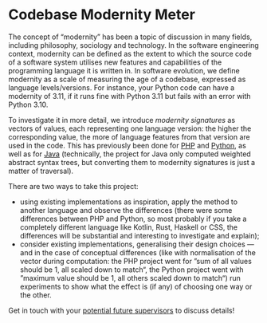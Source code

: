 # Codebase Modernity Meter

The concept of “modernity” has been a topic of discussion in many fields, including philosophy, sociology and technology. In
the software engineering context, modernity can be defined as the extent to which the source code of a software system utilises
new features and capabilities of the programming language it is written in. In software evolution, we define modernity as a scale of measuring the age of a codebase, expressed as language levels/versions. For instance, your Python code can have a modernity of 3.11, if it runs fine with Python 3.11 but fails with an error with Python 3.10.

To investigate it in more detail, we introduce _modernity signatures_ as vectors of values, each representing one language version: the higher the corresponding value, the more of language features from that version are used in the code. This has previously been done for [PHP](http://purl.utwente.nl/essays/91794) and [Python](http://purl.utwente.nl/essays/94375), as well as for [Java](http://purl.utwente.nl/essays/91735) (technically, the project for Java only computed weighted abstract syntax trees, but converting them to modernity signatures is just a matter of traversal).

There are two ways to take this project:
- using existing implementations as inspiration, apply the method to another language and observe the differences (there were some differences between PHP and Python, so most probably if you take a completely different language like Kotlin, Rust, Haskell or CSS, the differences will be substantial and interesting to investigate and explain);
- consider existing implementations, generalising their design choices — and in the case of conceptual differences (like with normalisation of the vector during computation: the PHP project went for ”sum of all values should be 1, all scaled down to match“, the Python project went with ”maximum value should be 1, all others scaled down to match“) run experiments to show what the effect is (if any) of choosing one way or the other.

Get in touch with your [potential future supervisors](mailto:v.zaytsev@utwente.nl,m.gerhold@utwente.nl) to discuss details!

